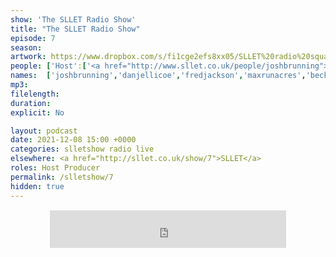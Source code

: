 ```yaml
---
show: 'The SLLET Radio Show'
title: "The SLLET Radio Show"
episode: 7
season: 
artwork: https://www.dropbox.com/s/fi1cge2efs8xx05/SLLET%20radio%20square.png?raw=1
people: ['Host':['<a href="http://www.sllet.co.uk/people/joshbrunning">Josh Brunning</a>','<a href="http://www.sllet.co.uk/people/danjellicoe">Dan Jellicoe</a>'], 'Guests': ['<a href="http://www.sllet.co.uk/people/fredjackson">Fred Jackson</a>','<a href="http://www.sllet.co.uk/people/maxrunacres">Max Runacres</a>','<a href="http://www.sllet.co.uk/people/beckyfarrar">Becky Farrar</a>','<a href="http://www.sllet.co.uk/people/chrisrice">Chris Rice</a>']]
names:  ['joshbrunning','danjellicoe','fredjackson','maxrunacres','beckyfarrar','chrisrice']
mp3: 
filelength: 
duration: 
explicit: No

layout: podcast
date: 2021-12-08 15:00 +0000
categories: slletshow radio live
elsewhere: <a href="http://sllet.co.uk/show/7">SLLET</a>
roles: Host Producer
permalink: /slletshow/7
hidden: true
---
```


<div style="text-align: center; margin: 15px 0; padding: 0"><iframe style="width: 75%; height: 60px; border: 0;" src="https://player.shoutca.st/?username=phantommedia"></iframe></div>
